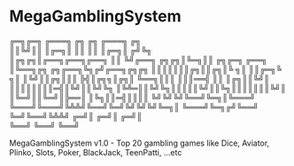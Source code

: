 # MegaGamblingSystem

╔═╗╔═╗                 ╔═══╗         ╔╗  ╔╗               ╔═══╗          ╔╗         
║║╚╝║║                 ║╔═╗║         ║║  ║║               ║╔═╗║         ╔╝╚╗        
║╔╗╔╗║╔══╗╔══╗╔══╗     ║║ ╚╝╔══╗ ╔╗╔╗║╚═╗║║ ╔╗╔═╗ ╔══╗    ║╚══╗╔╗ ╔╗╔══╗╚╗╔╝╔══╗╔╗╔╗
║║║║║║║╔╗║║╔╗║╚ ╗║     ║║╔═╗╚ ╗║ ║╚╝║║╔╗║║║ ╠╣║╔╗╗║╔╗║    ╚══╗║║║ ║║║══╣ ║║ ║╔╗║║╚╝║
║║║║║║║║═╣║╚╝║║╚╝╚╗    ║╚╩═║║╚╝╚╗║║║║║╚╝║║╚╗║║║║║║║╚╝║    ║╚═╝║║╚═╝║╠══║ ║╚╗║║═╣║║║║
╚╝╚╝╚╝╚══╝╚═╗║╚═══╝    ╚═══╝╚═══╝╚╩╩╝╚══╝╚═╝╚╝╚╝╚╝╚═╗║    ╚═══╝╚═╗╔╝╚══╝ ╚═╝╚══╝╚╩╩╝
          ╔═╝║                                    ╔═╝║         ╔═╝║                 
          ╚══╝                                    ╚══╝         ╚══╝                 
                                                                                                                                                                   

MegaGamblingSystem v1.0 - Top 20 gambling games like Dice, Aviator, Plinko, Slots, Poker, BlackJack, TeenPatti, ...etc
